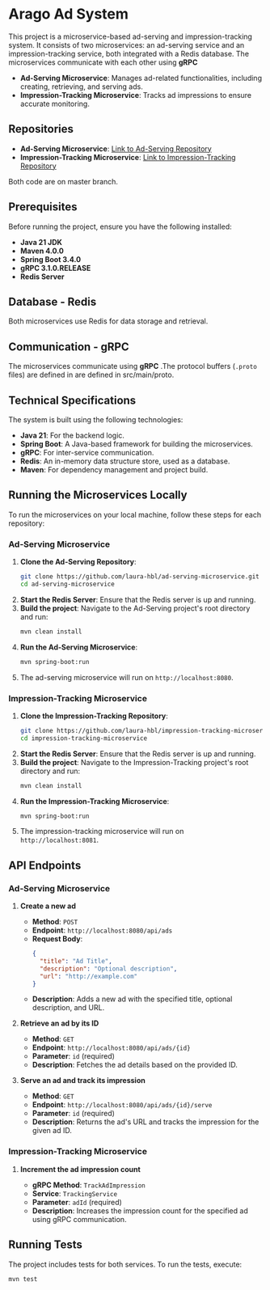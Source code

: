 # Arago Ad System

This project is a microservice-based ad-serving and impression-tracking system. It consists of two microservices: an ad-serving service and an impression-tracking service, both integrated with a Redis database. The microservices communicate with each other using **gRPC**

- **Ad-Serving Microservice**: Manages ad-related functionalities, including creating, retrieving, and serving ads.
- **Impression-Tracking Microservice**: Tracks ad impressions to ensure accurate monitoring.

## Repositories

- **Ad-Serving Microservice**: [Link to Ad-Serving Repository](https://github.com/laura-hbl/ad-serving-microservice.git)
- **Impression-Tracking Microservice**: [Link to Impression-Tracking Repository](https://github.com/laura-hbl/impression-tracking-microservice.git)

Both code are on master branch.

## Prerequisites

Before running the project, ensure you have the following installed:

- **Java 21 JDK**
- **Maven 4.0.0**
- **Spring Boot 3.4.0**
- **gRPC 3.1.0.RELEASE** 
- **Redis Server**

## Database - Redis

Both microservices use Redis for data storage and retrieval. 

## Communication - gRPC

The microservices communicate using **gRPC** .The protocol buffers (`.proto` files) are defined in are defined in  src/main/proto.

## Technical Specifications

The system is built using the following technologies:

- **Java 21**: For the backend logic.
- **Spring Boot**: A Java-based framework for building the microservices.
- **gRPC**: For inter-service communication.
- **Redis**: An in-memory data structure store, used as a database.
- **Maven**: For dependency management and project build.

## Running the Microservices Locally

To run the microservices on your local machine, follow these steps for each repository:

### Ad-Serving Microservice

1. **Clone the Ad-Serving Repository**:
   ```bash
   git clone https://github.com/laura-hbl/ad-serving-microservice.git
   cd ad-serving-microservice
   ```
2. **Start the Redis Server**: Ensure that the Redis server is up and running.
3. **Build the project**: Navigate to the Ad-Serving project's root directory and run:
   ```bash
   mvn clean install
   ```
4. **Run the Ad-Serving Microservice**:
   ```bash
   mvn spring-boot:run
   ```
5. The ad-serving microservice will run on `http://localhost:8080`.

### Impression-Tracking Microservice

1. **Clone the Impression-Tracking Repository**:
   ```bash
   git clone https://github.com/laura-hbl/impression-tracking-microservice.git
   cd impression-tracking-microservice
   ```
2. **Start the Redis Server**: Ensure that the Redis server is up and running.
3. **Build the project**: Navigate to the Impression-Tracking project's root directory and run:
   ```bash
   mvn clean install
   ```
4. **Run the Impression-Tracking Microservice**:
   ```bash
   mvn spring-boot:run
   ```
5. The impression-tracking microservice will run on `http://localhost:8081`.

## API Endpoints

### Ad-Serving Microservice

1. **Create a new ad**

   - **Method**: `POST`
   - **Endpoint**: `http://localhost:8080/api/ads`
   - **Request Body**: 
     ```json
     {
       "title": "Ad Title", 
       "description": "Optional description", 
       "url": "http://example.com"
     }
     ```
   - **Description**: Adds a new ad with the specified title, optional description, and URL.

2. **Retrieve an ad by its ID**

   - **Method**: `GET`
   - **Endpoint**: `http://localhost:8080/api/ads/{id}`
   - **Parameter**: `id` (required)
   - **Description**: Fetches the ad details based on the provided ID.

3. **Serve an ad and track its impression**

   - **Method**: `GET`
   - **Endpoint**: `http://localhost:8080/api/ads/{id}/serve`
   - **Parameter**: `id` (required)
   - **Description**: Returns the ad's URL and tracks the impression for the given ad ID.

### Impression-Tracking Microservice

1. **Increment the ad impression count**

   - **gRPC Method**: `TrackAdImpression`
   - **Service**: `TrackingService`
   - **Parameter**: `adId` (required)
   - **Description**: Increases the impression count for the specified ad using gRPC communication.


## Running Tests

The project includes tests for both services. To run the tests, execute:

```bash
mvn test
```
